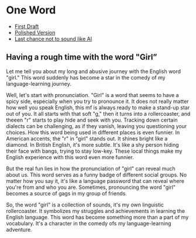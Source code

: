 # One Word
- [First Draft](first-draft.md)
- [Polished Version](polished-version.md)
- [Last chance not to sound like AI](last-chance-not-to-sound-like-AI.md)


## **Having a rough time with the word "Girl”**

Let me tell you about my long and abusive journey with the English word "girl." This word suddenly has become a star in the comedy of my language-learning journey.


Well, let's start with pronunciation. "Girl" is a word that seems to have a spicy side, especially when you try to pronounce it. It does not really matter how well you speak English, this mf is always ready to make a stand-up star out of you. It all starts with that soft "g," then it turns into a rollercoaster, and theeen "r" starts to play hide and seek with you. Tracking down certain dialects can be challenging, as if they vanish, leaving you questioning your choices. How this word being used in different places is even funnier. In American accents, the "r" in "girl" stands out. It shines bright like a diamond. In British English, it's more subtle. It's like a shy person hiding their face with bangs, trying to stay low-key. These local things make my English experience with this word even more funnier.


But the real fun lies in how the pronunciation of "girl" can reveal much about us. This word serves as a funny badge of different social groups. No matter how you say it, it's like a language password that can reveal where you're from and who you are. Sometimes, pronouncing the word "girl" becomes a source of gags in my group of friends.

So, the word "girl" is a collection of sounds, it's my own linguistic rollercoaster. It symbolizes my struggles and achievements in learning the English language. This word has become something more than a part of my vocabulary. It's a character in the comedy ofs my language-learning adventure.

